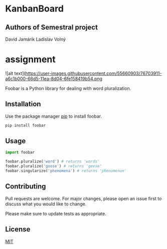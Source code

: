 # KanbanBoard

## Authors of Semestral project

David Jamárik
Ladislav Volný

# assignment

![alt text](https://user-images.githubusercontent.com/55660903/76703911-a6c1b000-66d5-11ea-8d04-6fe158419b54.png

Foobar is a Python library for dealing with word pluralization.

## Installation

Use the package manager [pip](https://pip.pypa.io/en/stable/) to install foobar.

```bash
pip install foobar
```

## Usage

```python
import foobar

foobar.pluralize('word') # returns 'words'
foobar.pluralize('goose') # returns 'geese'
foobar.singularize('phenomena') # returns 'phenomenon'
```

## Contributing
Pull requests are welcome. For major changes, please open an issue first to discuss what you would like to change.

Please make sure to update tests as appropriate.

## License
[MIT](https://choosealicense.com/licenses/mit/)
